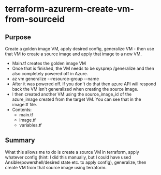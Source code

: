 # terraform-azurerm-create-vm-from-sourceid

## Purpose

Create a golden image VM, apply desired config, generalize VM - then use that VM to create a source image and apply that image to a new VM.

* Main.tf creates the golden image VM
* Once that is finished, the VM needs to be sysprep /generalize and then also completely powered off in Azure.
* az vm generalize --resource-group <ResourceGroupName> --name <SourceVirtualMachineName>
* After it was powered off. If you don't do that then azure API will respond back the VM isn't generalized when creating the source image.
* I then created another VM using the source_image_id of the azure_image created from the target VM. You can see that in the image.tf file.
* Contents:
    * main.tf
    * image.tf
    * variables.tf

## Summary

What this allows me to do is create a source VM in terraform, apply whatever config (hint: I did this manually, but I could have used Ansible/powershell/desired state etc. to apply config), generalize, then create VM from that source image using terraform.
